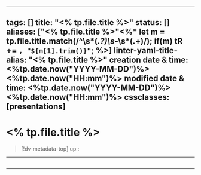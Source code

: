
---
tags: []
title: "<% tp.file.title %>"
status: []
aliases: ["<% tp.file.title %>"<%* let m = tp.file.title.match(/^\s*(.*?)\s*-\s*(.+)/); if(m) tR += `, "${m[1].trim()}"`; %>]
linter-yaml-title-alias: "<% tp.file.title %>"
creation date & time: <%tp.date.now("YYYY-MM-DD")%> <%tp.date.now("HH:mm")%>
modified date & time: <%tp.date.now("YYYY-MM-DD")%> <%tp.date.now("HH:mm")%>
cssclasses: [presentations]
---

# <% tp.file.title %>

> [!dv-metadata-top]
> up:: 

- - -

##


- - -
